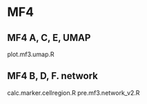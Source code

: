 # MF4
## MF4 A, C, E, UMAP
plot.mf3.umap.R

## MF4 B, D, F. network
calc.marker.cellregion.R
pre.mf3.network_v2.R
